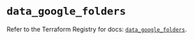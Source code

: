 # `data_google_folders`

Refer to the Terraform Registry for docs: [`data_google_folders`](https://registry.terraform.io/providers/hashicorp/google/6.29.0/docs/data-sources/folders).
